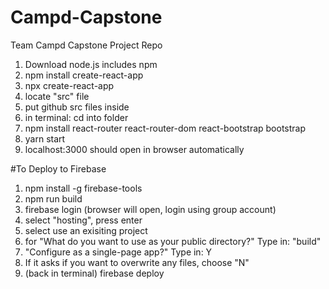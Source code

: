 # Campd-Capstone
Team Campd Capstone Project Repo

1. Download node.js includes npm
2. npm install create-react-app
3. npx create-react-app <appname>
4. locate "src" file
5. put github src files inside
6. in terminal: cd into folder <appname>
7. npm install react-router react-router-dom react-bootstrap bootstrap
8. yarn start
9. localhost:3000 should open in browser automatically

#To Deploy to Firebase
1. npm install -g firebase-tools
2. npm run build
3. firebase login (browser will open, login using group account)
4. select "hosting", press enter
5. select use an exisiting project
6. for "What do you want to use as your public directory?" Type in: "build"
7. "Configure as a single-page app?" Type in: Y
8. If it asks if you want to overwrite any files, choose "N"
9. (back in terminal) firebase deploy